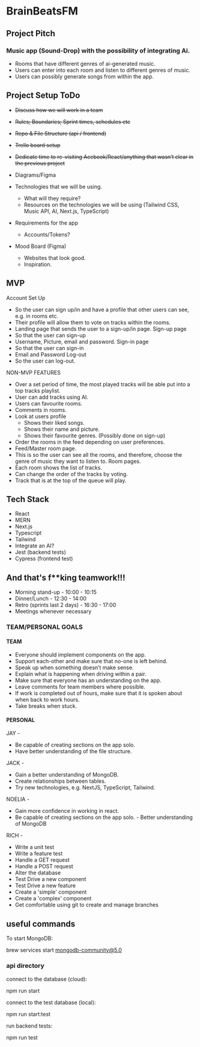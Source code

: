 # BrainBeatsFM

## Project Pitch

### Music app (Sound-Drop) with the possibility of integrating Ai.

- Rooms that have different genres of ai-generated music.
- Users can enter into each room and listen to different genres of music.
- Users can possibly generate songs from within the app.

## Project Setup ToDo

- ~~Discuss how we will work in a team~~
- ~~Rules; Boundaries; Sprint times, schedules etc~~
- ~~Repo & File Structure (api / frontend)~~
- ~~Trello board setup~~
- ~~Dedicate time to re-visiting Acebook/React/anything that wasn’t clear in the previous project~~

- Diagrams/Figma

- Technologies that we will be using.

  - What will they require?
  - Resources on the technologies we will be using (Tailwind CSS, Music API, AI, Next.js, TypeScript)

- Requirements for the app

  - Accounts/Tokens?

- Mood Board (Figma)
  - Websites that look good.
  - Inspiration.

## MVP

Account Set Up

- So the user can sign up/in and have a profile that other users can see, e.g. in rooms etc.
- Their profile will allow them to vote on tracks within the rooms.
- Landing page that sends the user to a sign-up/in page.
  Sign-up page
- So that the user can sign-up
- Username, Picture, email and password.
  Sign-in page
- So that the user can sign-in
- Email and Password
  Log-out
- So the user can log-out.

NON-MVP FEATURES

- Over a set period of time, the most played tracks will be able put into a top tracks playlist.
- User can add tracks using AI.
- Users can favourite rooms.
- Comments in rooms.
- Look at users profile
  - Shows their liked songs.
  - Shows their name and picture.
  - Shows their favourite genres. (Possibly done on sign-up)
- Order the rooms in the feed depending on user preferences.
- Feed/Master room page.
- This is so the user can see all the rooms, and therefore, choose the genre of music they want to listen to.
  Room pages.
- Each room shows the list of tracks.
- Can change the order of the tracks by voting.
- Track that is at the top of the queue will play.

## Tech Stack

- React
- MERN
- Next.js
- Typescript
- Tailwind
- Integrate an AI?
- Jest (backend tests)
- Cypress (frontend test)

## And that's f\*\*king teamwork!!!

- Morning stand-up - 10:00 - 10:15
- Dinner/Lunch - 12:30 - 14:00
- Retro (sprints last 2 days) - 16:30 - 17:00
- Meetings whenever necessary

### TEAM/PERSONAL GOALS

#### TEAM

- Everyone should implement components on the app.
- Support each-other and make sure that no-one is left behind.
- Speak up when something doesn’t make sense.
- Explain what is happening when driving within a pair.
- Make sure that everyone has an understanding on the app.
- Leave comments for team members where possible.
- If work is completed out of hours, make sure that it is spoken about when back to work hours.
- Take breaks when stuck.

#### PERSONAL

JAY -

- Be capable of creating sections on the app solo.
- Have better understanding of the file structure.

JACK -

- Gain a better understanding of MongoDB.
- Create relationships between tables.
- Try new technologies, e.g. NextJS, TypeScript, Tailwind.

NOELIA -

- Gain more confidence in working in react.
- Be capable of creating sections on the app solo. - Better understanding of MongoDB

RICH -

- Write a unit test
- Write a feature test
- Handle a GET request
- Handle a POST request
- Alter the database
- Test Drive a new component
- Test Drive a new feature
- Create a 'simple' component
- Create a 'complex' component
- Get comfortable using git to create and manage branches

## useful commands

To start MongoDB:

brew services start mongodb-community@5.0

### api directory

connect to the database (cloud):

npm run start

connect to the test database (local):

npm run start:test

run backend tests:

npm run test
